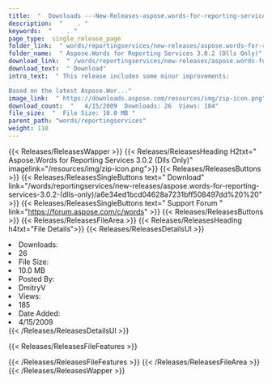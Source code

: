```yaml
---
title:  "  Downloads ---New-Releases-aspose.words-for-reporting-services-3.0.2-(dlls-only) . " 
description:  "    . " 
keywords:  "    . " 
page_type:  single_release_page
folder_link:  " words/reportingservices/new-releases/aspose.words-for-reporting-services-3.0.2-(dlls-only)/"
folder_name:  " Aspose.Words for Reporting Services 3.0.2 (Dlls Only)"
download_link:  " /words/reportingservices/new-releases/aspose.words-for-reporting-services-3.0.2-(dlls-only)/a6e34ed1bcd04628a7231bff508497dd"
download_text:  " Download"
intro_text:  " This release includes some minor improvements:

Based on the latest Aspose.Wor..."
image_link:  " https://downloads.aspose.com/resources/img/zip-icon.png"
download_count:  "   4/15/2009  Downloads: 26  Views: 184"
file_size:  "  File Size: 10.0 MB "
parent_path: "words/reportingservices"
weight: 110 
---
```


{{< Releases/ReleasesWapper >}}
  {{< Releases/ReleasesHeading H2txt=" Aspose.Words for Reporting Services 3.0.2 (Dlls Only)" imagelink="/resources/img/zip-icon.png">}}
  {{< Releases/ReleasesButtons >}}
    {{< Releases/ReleasesSingleButtons text=" Download" link="/words/reportingservices/new-releases/aspose.words-for-reporting-services-3.0.2-(dlls-only)/a6e34ed1bcd04628a7231bff508497dd%20%20" >}}
    {{< Releases/ReleasesSingleButtons text=" Support Forum " link="https://forum.aspose.com/c/words" >}}
  {{< Releases/ReleasesButtons >}}
  {{< Releases/ReleasesFileArea >}}
    {{< Releases/ReleasesHeading h4txt="File Details">}}
    {{< Releases/ReleasesDetailsUl >}}
             <li>Downloads:</li><li>26</li><li>File Size:</li><li>10.0 MB</li><li>Posted By:</li><li>DmitryV</li><li>Views:</li><li>185</li><li>Date Added:</li><li>4/15/2009</li>
    {{< /Releases/ReleasesDetailsUl >}}

  {{< Releases/ReleasesFileFeatures >}}
      
  {{< /Releases/ReleasesFileFeatures >}}
 {{< /Releases/ReleasesFileArea >}}
{{< /Releases/ReleasesWapper >}}


